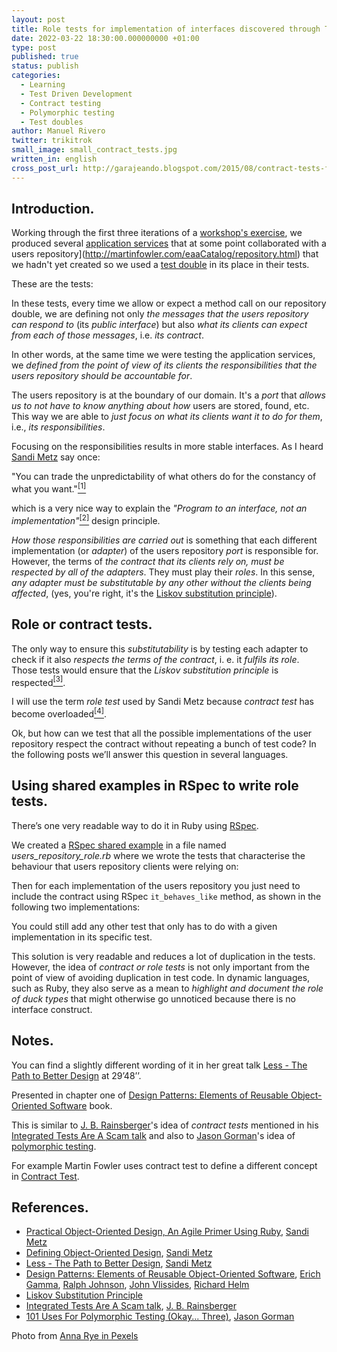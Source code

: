 ```yaml
---
layout: post
title: Role tests for implementation of interfaces discovered through TDD
date: 2022-03-22 18:30:00.000000000 +01:00
type: post
published: true
status: publish
categories:
  - Learning
  - Test Driven Development
  - Contract testing
  - Polymorphic testing
  - Test doubles
author: Manuel Rivero
twitter: trikitrok
small_image: small_contract_tests.jpg
written_in: english
cross_post_url: http://garajeando.blogspot.com/2015/08/contract-tests-for-interfaces.html
---
```


<h2>Introduction.</h2>

Working through the first three iterations of a [workshop's exercise](https://github.com/aleasoluciones/pycones2014), we produced several [application services](http://gorodinski.com/blog/2012/04/14/services-in-domain-driven-design-ddd/) that at some point collaborated with a users repository](http://martinfowler.com/eaaCatalog/repository.html) that we hadn't yet created so we used a [test double](https://martinfowler.com/bliki/TestDouble.html) in its place in their tests.

These are the tests:

<script src="https://gist.github.com/trikitrok/5ecc37c07ea09664f052.js"></script>
<script src="https://gist.github.com/trikitrok/b509de86bd8674c8e8cd.js"></script>
<script src="https://gist.github.com/trikitrok/e2ad4df8bbf2c48ae57f.js"></script>

In these tests, every time we allow or expect a method call on our repository double,
we are defining not only *the messages that the users repository can respond to* (its *public interface*) but also *what its clients can expect from each of those messages*, i.e. *its contract*.

In other words, at the same time we were testing the application services, we *defined from the point of view of its clients the responsibilities that the users repository should be accountable for*.

The users repository is at the boundary of our domain. It's a *port* that *allows us to not have to know anything about how* users are stored, found, etc. This way we are able to *just focus on what its clients want it to do for them*, i.e., *its responsibilities*.

Focusing on the responsibilities results in more stable interfaces. As I heard [Sandi Metz](https://sandimetz.com/) say once:

<quote>"You can trade the unpredictability of what others do for the constancy of what you want."</quote><a href="#nota1"><sup>[1]</sup></a>


which is a very nice way to explain the *"Program to an interface, not an implementation"*</quote><a href="#nota2"><sup>[2]</sup></a> design principle.

*How those responsibilities are carried out* is something that each different implementation (or *adapter*) of the users repository *port* is responsible for. However, the terms of *the contract that its clients rely on, must be respected by all of the adapters*. They must play their *roles*. In this sense, *any adapter must be substitutable by any other without the clients being affected*, (yes, you're right, it's the [Liskov substitution principle](https://en.wikipedia.org/wiki/Liskov_substitution_principle)).

<h2>Role or contract tests.</h2>

The only way to ensure this *substitutability* is by testing each adapter to check if it also *respects the terms of the contract*, i. e. it *fulfils its role*. Those tests would ensure that the *Liskov substitution principle* is respected<a href="#nota3"><sup>[3]</sup></a>.

I will use the term *role test* used by Sandi Metz because *contract test* has become overloaded<a href="#nota4"><sup>[4]</sup></a>.

Ok, but how can we test that all the possible implementations of the user repository respect the contract without repeating a bunch of test code? In the following posts we’ll answer this question in several languages.

<h2>Using shared examples in RSpec to write role tests.</h2>

There’s one very readable way to do it in Ruby using [RSpec](https://rspec.info/).

We created a [RSpec shared example](https://relishapp.com/rspec/rspec-core/v/3-10/docs/example-groups/shared-examples) in a file named *users_repository_role.rb* where we wrote the tests that characterise the behaviour that users repository clients were relying on:

<script src="https://gist.github.com/trikitrok/64ac2d7345cbd2c23c1f4c8f5b027c66.js"></script>

Then for each implementation of the users repository you just need to include the contract using RSpec `it_behaves_like` method, as shown in the following two implementations:

<script src="https://gist.github.com/trikitrok/1cde4fe0d53e92d3253c.js"></script>
<script src="https://gist.github.com/trikitrok/18cddf72538835300826.js"></script>

You could still add any other test that only has to do with a given implementation in its specific test.

This solution is very readable and reduces a lot of duplication in the tests. However, the idea of *contract or role tests* is not only important from the point of view of avoiding duplication in test code. In dynamic languages, such as Ruby, they also serve as a mean to *highlight and document the role of duck types* that might otherwise go unnoticed because there is no interface construct.

<h2>Notes.</h2>

<a name="nota1"></a> You can find a slightly different wording of it in her great talk [Less - The Path to Better Design](https://vimeo.com/26330100)  at 29’48’’.

<a name="nota2"></a> Presented in chapter one of [Design Patterns: Elements of Reusable Object-Oriented Software](https://en.wikipedia.org/wiki/Design_Patterns) book.

<a name="nota3"></a> This is similar to [J. B. Rainsberger](http://www.jbrains.ca/)'s idea of *contract tests* mentioned in his [Integrated Tests Are A Scam talk](https://vimeo.com/80533536) and also to [Jason Gorman](http://codemanship.co.uk/parlezuml/blog/)'s idea of [polymorphic testing](http://codemanship.co.uk/parlezuml/blog/?postid=1183).

<a name="nota4"></a> For example Martin Fowler uses contract test to define a different concept in [Contract Test](https://martinfowler.com/bliki/ContractTest.html).

<h2>References.</h2>

* [Practical Object-Oriented Design, An Agile Primer Using Ruby](https://www.poodr.com/), [Sandi Metz](https://sandimetz.com/)
* [Defining Object-Oriented Design](https://www.youtube.com/watch?v=HGT8bKSS6XQ), [Sandi Metz](https://sandimetz.com/)
* [Less - The Path to Better Design](https://vimeo.com/26330100), [Sandi Metz](https://sandimetz.com/)
* [Design Patterns: Elements of Reusable Object-Oriented Software](https://www.goodreads.com/book/show/85009.Design_Patterns), [Erich Gamma](https://en.wikipedia.org/wiki/Erich_Gamma), [Ralph Johnson](http://software-pattern.org/Author/29), [John Vlissides](https://en.wikipedia.org/wiki/John_Vlissides), [Richard Helm](https://wiki.c2.com/?RichardHelm)
* [Liskov Substitution Principle](https://en.wikipedia.org/wiki/Liskov_substitution_principle)
* [Integrated Tests Are A Scam talk](https://vimeo.com/80533536), [J. B. Rainsberger](http://www.jbrains.ca/)
* [101 Uses For Polymorphic Testing (Okay... Three)](http://codemanship.co.uk/parlezuml/blog/?postid=1183), [Jason Gorman](http://codemanship.co.uk/parlezuml/blog/)


Photo from [Anna Rye in Pexels](https://www.pexels.com/es-es/@anna-rye-70977670?utm_content=attributionCopyText&utm_medium=referral&utm_source=pexels)

